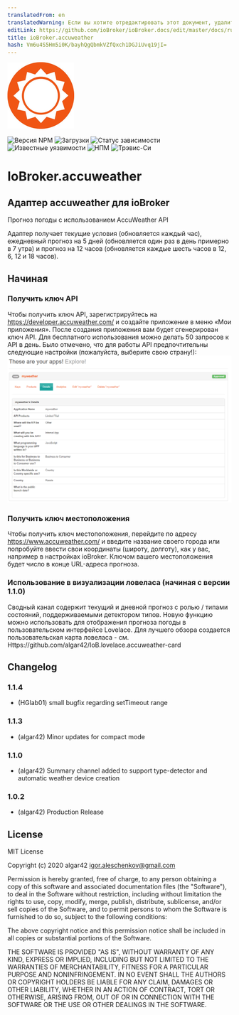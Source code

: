 ```yaml
---
translatedFrom: en
translatedWarning: Если вы хотите отредактировать этот документ, удалите поле «translationFrom», в противном случае этот документ будет снова автоматически переведен
editLink: https://github.com/ioBroker/ioBroker.docs/edit/master/docs/ru/adapterref/iobroker.accuweather/README.md
title: ioBroker.accuweather
hash: Vm6u4S5Hm5i0K/bayhQgQbmkVZfQxch1DGJiUvq19jI=
---
```

![Логотип](../../../en/adapterref/iobroker.accuweather/admin/accuweather.png)

![Версия NPM](http://img.shields.io/npm/v/iobroker.accuweather.svg)
![Загрузки](https://img.shields.io/npm/dm/iobroker.accuweather.svg)
![Статус зависимости](https://img.shields.io/david/algar42/iobroker.accuweather.svg)
![Известные уязвимости](https://snyk.io/test/github/algar42/ioBroker.accuweather/badge.svg)
![НПМ](https://nodei.co/npm/iobroker.accuweather.png?downloads=true)
![Трэвис-Си](http://img.shields.io/travis/algar42/ioBroker.accuweather/master.svg)

# IoBroker.accuweather
## Адаптер accuweather для ioBroker
Прогноз погоды с использованием AccuWeather API

Адаптер получает текущие условия (обновляется каждый час), ежедневный прогноз на 5 дней (обновляется один раз в день примерно в 7 утра) и прогноз на 12 часов (обновляется каждые шесть часов в 12, 6, 12 и 18 часов).

## Начиная
### Получить ключ API
Чтобы получить ключ API, зарегистрируйтесь на https://developer.accuweather.com/ и создайте приложение в меню «Мои приложения». После создания приложения вам будет сгенерирован ключ API.
Для бесплатного использования можно делать 50 запросов к API в день.
Было отмечено, что для работы API предпочтительны следующие настройки (пожалуйста, выберите свою страну!): ![настройки](../../../en/adapterref/iobroker.accuweather/admin/image.png)

### Получить ключ местоположения
Чтобы получить ключ местоположения, перейдите по адресу https://www.accuweather.com/ и введите название своего города или попробуйте ввести свои координаты (широту, долготу), как у вас, например в настройках ioBroker.
Ключом вашего местоположения будет число в конце URL-адреса прогноза.

### Использование в визуализации ловеласа (начиная с версии 1.1.0)
Сводный канал содержит текущий и дневной прогноз с ролью / типами состояний, поддерживаемыми детектором типов.
Новую функцию можно использовать для отображения прогноза погоды в пользовательском интерфейсе Lovelace.
Для лучшего обзора создается пользовательская карта ловеласа - см. Https://github.com/algar42/IoB.lovelace.accuweather-card

## Changelog

### 1.1.4
* (HGlab01) small bugfix regarding setTimeout range

### 1.1.3
* (algar42) Minor updates for compact mode

### 1.1.0
* (algar42) Summary channel added to support type-detector and automatic weather device creation

### 1.0.2
* (algar42) Production Release

## License
MIT License

Copyright (c) 2020 algar42 <igor.aleschenkov@gmail.com>

Permission is hereby granted, free of charge, to any person obtaining a copy
of this software and associated documentation files (the "Software"), to deal
in the Software without restriction, including without limitation the rights
to use, copy, modify, merge, publish, distribute, sublicense, and/or sell
copies of the Software, and to permit persons to whom the Software is
furnished to do so, subject to the following conditions:

The above copyright notice and this permission notice shall be included in all
copies or substantial portions of the Software.

THE SOFTWARE IS PROVIDED "AS IS", WITHOUT WARRANTY OF ANY KIND, EXPRESS OR
IMPLIED, INCLUDING BUT NOT LIMITED TO THE WARRANTIES OF MERCHANTABILITY,
FITNESS FOR A PARTICULAR PURPOSE AND NONINFRINGEMENT. IN NO EVENT SHALL THE
AUTHORS OR COPYRIGHT HOLDERS BE LIABLE FOR ANY CLAIM, DAMAGES OR OTHER
LIABILITY, WHETHER IN AN ACTION OF CONTRACT, TORT OR OTHERWISE, ARISING FROM,
OUT OF OR IN CONNECTION WITH THE SOFTWARE OR THE USE OR OTHER DEALINGS IN THE
SOFTWARE.